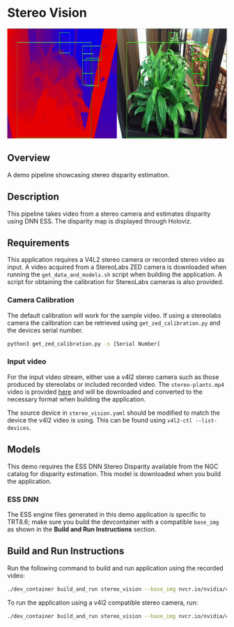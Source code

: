 # Stereo Vision

<p align="center">
  <img src="./images/plants.gif" alt="Holoscan Stereo Vision">
</p>

## Overview

A demo pipeline showcasing stereo disparity estimation.

## Description

This pipeline takes video from a stereo camera and estimates disparity using DNN ESS. The disparity map is displayed through Holoviz.

## Requirements

This application requires a V4L2 stereo camera or recorded stereo video as input. A video acquired from a StereoLabs ZED
camera is downloaded when running the `get_data_and_models.sh` script when building the application.
A script for obtaining the calibration for StereoLabs cameras is also provided.

### Camera Calibration

The default calibration will work for the sample video. If using a stereolabs camera the calibration
can be retrieved using `get_zed_calibration.py` and the devices serial number.

```sh
python3 get_zed_calibration.py -s [Serial Number]
```

### Input video

For the input video stream, either use a v4l2 stereo camera such as those produced by stereolabs or included recorded video.
The `stereo-plants.mp4` video is provided [here](https://catalog.ngc.nvidia.com/orgs/nvidia/teams/clara-holoscan/resources/holoscan_stereo_video) and will be downloaded and converted to the necessary format when building the application.

The source device in `stereo_vision.yaml` should be modified to match the device the v4l2 video is
using. This can be found using `v4l2-ctl --list-devices`.


## Models

This demo requires the ESS DNN Stereo Disparity available from the NGC catalog for disparity estimation. This model is downloaded when you build the application.

### ESS DNN

The ESS engine files generated in this demo application is specific to TRT8.6; make sure
you build the devcontainer with a compatible `base_img` as shown in the <b>Build and Run Instructions</b> section.

## Build and Run Instructions

Run the following command to build and run application using the recorded video:
```sh
./dev_container build_and_run stereo_vision --base_img nvcr.io/nvidia/clara-holoscan/holoscan:v2.4.0-dgpu
```

To run the application using a v4l2 compatible stereo camera, run:
```sh
./dev_container build_and_run stereo_vision --base_img nvcr.io/nvidia/clara-holoscan/holoscan:v2.4.0-dgpu --run_args "--source v4l2"
```
